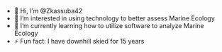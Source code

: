 - 👋 Hi, I’m @Zkassuba42
- 👀 I’m interested in using technology to better assess Marine Ecology
- 🌱 I’m currently learning how to utilize software to analyze Marine Ecology
- ⚡ Fun fact: I have downhill skied for 15 years

<!---
Zkassuba42/Zkassuba42 is a ✨ special ✨ repository because its `README.md` (this file) appears on your GitHub profile.
You can click the Preview link to take a look at your changes.
--->
